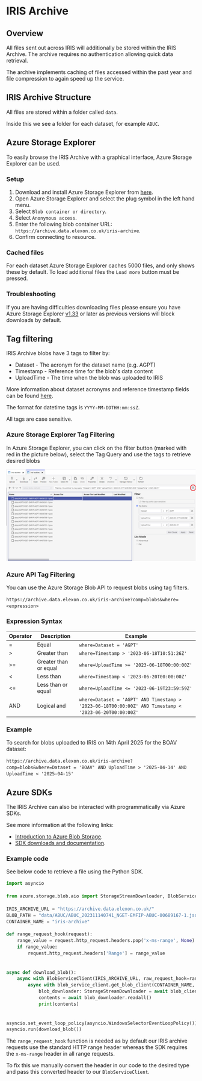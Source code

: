 # IRIS Archive

## Overview
All files sent out across IRIS will additionally be stored within the IRIS Archive. The archive requires no authentication allowing quick data retrieval.

The archive implements caching of files accessed within the past year and file compression to again speed up the service.

## IRIS Archive Structure 

All files are stored within a folder called `data`.

Inside this we see a folder for each dataset, for example `ABUC`.

## Azure Storage Explorer

To easily browse the IRIS Archive with a graphical interface, Azure Storage Explorer can be used.

### Setup

1. Download and install Azure Storage Explorer from [here](https://azure.microsoft.com/en-gb/features/storage-explorer/).
2. Open Azure Storage Explorer and select the plug symbol in the left hand menu.
3. Select `Blob container or directory`.
4. Select `Anonymous access`.
5. Enter the following blob container URL: `https://archive.data.elexon.co.uk/iris-archive`.
6. Confirm connecting to resource.

### Cached files

For each dataset Azure Storage Explorer caches 5000 files, and only shows these by default. To load additional files the `Load more` button must be pressed.

### Troubleshooting

If you are having difficulties downloading files please ensure you have Azure Storage Explorer [v1.33](https://github.com/microsoft/AzureStorageExplorer/releases/tag/v1.33.0) or later as previous versions will block downloads by default.

## Tag filtering

IRIS Archive blobs have 3 tags to filter by:
 - Dataset - The acronym for the dataset name (e.g. AGPT)
 - Timestamp - Reference time for the blob's data content
 - UploadTime - The time when the blob was uploaded to IRIS

More information about dataset acronyms and reference timestamp fields can be found [here](dataset_fields_for_iris_timestamp.md).

The format for datetime tags is `YYYY-MM-DDTHH:mm:ssZ`.

All tags are case sensitive.

### Azure Storage Explorer Tag Filtering

In Azure Storage Explorer, you can click on the filter button (marked with red in the picture below), select the Tag Query and use the tags to retrieve desired blobs

![Tag filtering example](attachments/iris_archive-tag_filtering.png)

### Azure API Tag Filtering

You can use the Azure Storage Blob API to request blobs using tag filters.

`https://archive.data.elexon.co.uk/iris-archive?comp=blobs&where=<expression>`

### Expression Syntax

| Operator | Description | Example |
|----------|-------------|---------|
| = | Equal | `where=Dataset = 'AGPT'` |
| > | Greater than | `where=Timestamp > '2023-06-18T10:51:26Z'` |
| >= | Greater than or equal | `where=UploadTime >= '2023-06-18T00:00:00Z'` |
| < | Less than | `where=Timestamp < '2023-06-20T00:00:00Z'` |
| <= | Less than or equal | `where=UploadTime <= '2023-06-19T23:59:59Z'` |
| AND | Logical and | `where=Dataset = 'AGPT' AND Timestamp > '2023-06-18T00:00:00Z' AND Timestamp < '2023-06-20T00:00:00Z'` |


### Example

To search for blobs uploaded to IRIS on 14th April 2025 for the BOAV dataset:

`https://archive.data.elexon.co.uk/iris-archive?comp=blobs&where=Dataset = 'BOAV' AND UploadTime > '2025-04-14' AND UploadTime < '2025-04-15'`

## Azure SDKs

The IRIS Archive can also be interacted with programmatically via Azure SDKs. 

See more information at the following links:
- [Introduction to Azure Blob Storage](https://learn.microsoft.com/en-us/azure/storage/blobs/storage-blobs-introduction).
- [SDK downloads and documentation](https://azure.microsoft.com/en-gb/downloads/).


### Example code

See below code to retrieve a file using the Python SDK.

```python
import asyncio

from azure.storage.blob.aio import StorageStreamDownloader, BlobServiceClient

IRIS_ARCHIVE_URL = "https://archive.data.elexon.co.uk/"
BLOB_PATH = "data/ABUC/ABUC_202311140741_NGET-EMFIP-ABUC-00689167-1.json"
CONTAINER_NAME = "iris-archive"

def range_request_hook(request):
    range_value = request.http_request.headers.pop('x-ms-range', None)
    if range_value:
        request.http_request.headers['Range'] = range_value


async def download_blob():
    async with BlobServiceClient(IRIS_ARCHIVE_URL, raw_request_hook=range_request_hook) as blob_service_client:
        async with blob_service_client.get_blob_client(CONTAINER_NAME, BLOB_PATH) as blob_client:
            blob_downloader: StorageStreamDownloader = await blob_client.download_blob(encoding="UTF-8")
            contents = await blob_downloader.readall()
            print(contents)


asyncio.set_event_loop_policy(asyncio.WindowsSelectorEventLoopPolicy())
asyncio.run(download_blob())
```

The `range_request_hook` function is needed as by default our IRIS archive requests use the standard HTTP range header whereas the SDK requires the `x-ms-range` header in all range requests.

To fix this we manually convert the header in our code to the desired type and pass this converted header to our `BlobServiceClient`.
